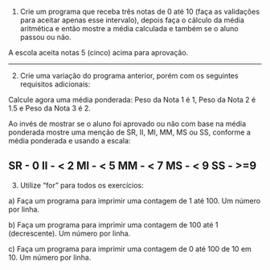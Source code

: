 
1) Crie um programa que receba três notas de 0 até 10 (faça as validações para aceitar apenas esse intervalo), depois faça o cálculo da média aritmética e então mostre a média calculada e também se o aluno passou ou não. 

A escola aceita notas 5 (cinco) acima para aprovação.

--------------------------------------------------------------
2) Crie uma variação do programa anterior, porém com os seguintes requisitos adicionais:

Calcule agora uma média ponderada: Peso da Nota 1 é 1, Peso da Nota 2 é 1.5 e Peso da Nota 3 é 2.

Ao invés de mostrar se o aluno foi aprovado ou não com base na média ponderada mostre uma menção de SR, II, MI, MM, MS ou SS, conforme a média ponderada e usando a escala:

SR - 0
II - < 2
MI - < 5
MM - < 7
MS - < 9
SS - >=9
--------------------------------------------------------------

3) Utilize “for” para todos os exercícios:

a) Faça um programa para imprimir uma contagem de 1 até 100. Um número por linha.

b) Faça um programa para imprimir uma contagem de 100 até 1 (decrescente). Um número por linha.

c) Faça um programa para imprimir uma contagem de 0 até 100 de 10 em 10. Um número por linha.




